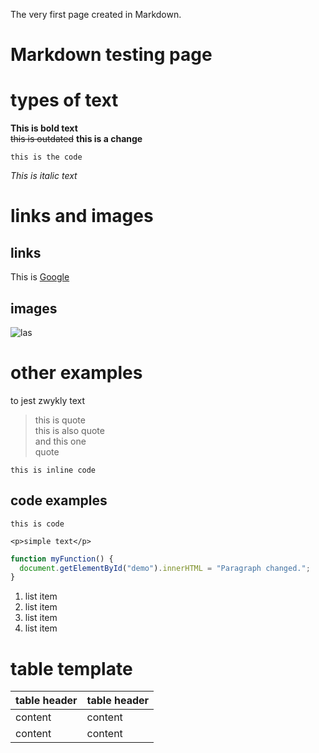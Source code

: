 <!-- Example for normal text -->
The very first page created in Markdown.
<!-- Example for title -->
Markdown testing page
================
<!-- Here comes the TOC -->

<!-- Example of paragraph of text -->

<!-- Example of another paragraph -->

<!-- Example for Bold -->
# types of text
**This is bold text**   
~~this is outdated~~
**this is a change**

```this is the code```
<!-- Example for Italic  -->
*This is italic text*
<!-- Example for Links -->
# links and images

## links

This is [Google](http://google.com)
<!-- Example for Images -->
## images

![las](las.jpg)
<!-- Example for linking to another file-->

<!-- Example for Headers -->
# other examples
to jest zwykly text
<!-- Just text with equation -->
> this is quote  
> this is also quote  
> and this one  
> quote

<!-- Example for inline code -->
``` this is inline code ```
<!-- A block of code -->
## code examples
```
this is code
```
```
<p>simple text</p>
```  

``` Javascript
function myFunction() {
  document.getElementById("demo").innerHTML = "Paragraph changed.";
}
```

<!-- Example for Quote -->


<!-- Example for Bullet List -->

<!-- Example for Numbered List -->

1. list item
  1. list item
  2. list item
2. list item

<!-- Example for Tables -->
# table template

| table header | table header |
| ------------ | ------------ |
| content | content |
| content | content |

<!-- Paragraph after table -->

